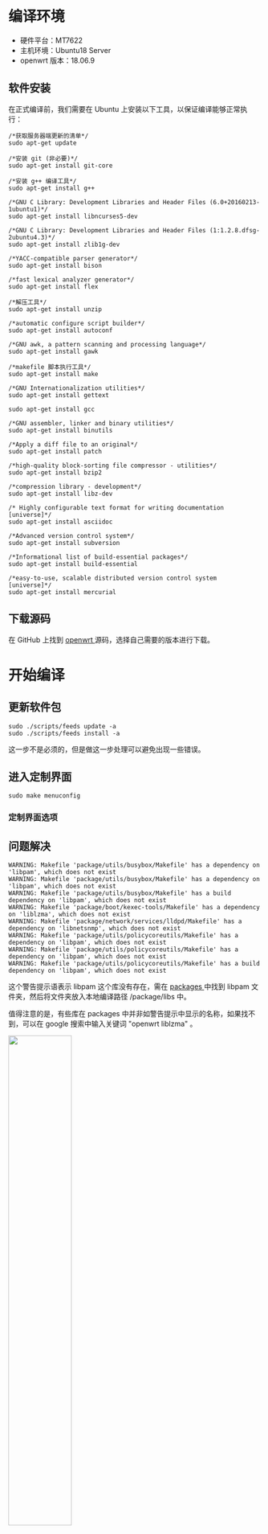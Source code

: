# 编译环境

- 硬件平台：MT7622
- 主机环境：Ubuntu18 Server
- openwrt 版本：18.06.9

## 软件安装

在正式编译前，我们需要在 Ubuntu 上安装以下工具，以保证编译能够正常执行：

```
/*获取服务器端更新的清单*/
sudo apt-get update

/*安装 git (非必要)*/
sudo apt-get install git-core

/*安装 g++ 编译工具*/
sudo apt-get install g++

/*GNU C Library: Development Libraries and Header Files (6.0+20160213-1ubuntu1)*/
sudo apt-get install libncurses5-dev

/*GNU C Library: Development Libraries and Header Files (1:1.2.8.dfsg-2ubuntu4.3)*/
sudo apt-get install zlib1g-dev

/*YACC-compatible parser generator*/
sudo apt-get install bison

/*fast lexical analyzer generator*/
sudo apt-get install flex

/*解压工具*/
sudo apt-get install unzip

/*automatic configure script builder*/
sudo apt-get install autoconf

/*GNU awk, a pattern scanning and processing language*/
sudo apt-get install gawk

/*makefile 脚本执行工具*/
sudo apt-get install make

/*GNU Internationalization utilities*/
sudo apt-get install gettext

sudo apt-get install gcc

/*GNU assembler, linker and binary utilities*/
sudo apt-get install binutils

/*Apply a diff file to an original*/
sudo apt-get install patch

/*high-quality block-sorting file compressor - utilities*/
sudo apt-get install bzip2

/*compression library - development*/
sudo apt-get install libz-dev

/* Highly configurable text format for writing documentation [universe]*/
sudo apt-get install asciidoc

/*Advanced version control system*/
sudo apt-get install subversion

/*Informational list of build-essential packages*/
sudo apt-get install build-essential

/*easy-to-use, scalable distributed version control system [universe]*/
sudo apt-get install mercurial
```

## 下载源码

在 GitHub 上找到 <a href="https://github.com/openwrt/openwrt"> openwrt </a> 源码，选择自己需要的版本进行下载。

# 开始编译

## 更新软件包

```
sudo ./scripts/feeds update -a
sudo ./scripts/feeds install -a
```

这一步不是必须的，但是做这一步处理可以避免出现一些错误。

## 进入定制界面

```
sudo make menuconfig
```

### 定制界面选项


## 问题解决

```
WARNING: Makefile 'package/utils/busybox/Makefile' has a dependency on 'libpam', which does not exist
WARNING: Makefile 'package/utils/busybox/Makefile' has a dependency on 'libpam', which does not exist
WARNING: Makefile 'package/utils/busybox/Makefile' has a build dependency on 'libpam', which does not exist
WARNING: Makefile 'package/boot/kexec-tools/Makefile' has a dependency on 'liblzma', which does not exist
WARNING: Makefile 'package/network/services/lldpd/Makefile' has a dependency on 'libnetsnmp', which does not exist
WARNING: Makefile 'package/utils/policycoreutils/Makefile' has a dependency on 'libpam', which does not exist
WARNING: Makefile 'package/utils/policycoreutils/Makefile' has a dependency on 'libpam', which does not exist
WARNING: Makefile 'package/utils/policycoreutils/Makefile' has a build dependency on 'libpam', which does not exist
 ```

这个警告提示语表示 libpam 这个库没有存在，需在 <a href="https://github.com/openwrt/packages/tree/master/libs"> packages </a> 中找到 libpam 文件夹，然后将文件夹放入本地编译路径 /package/libs 中。

值得注意的是，有些库在 packages 中并非如警告提示中显示的名称，如果找不到，可以在 google 搜索中输入关键词 "openwrt liblzma" 。

<img src="https://github.com/laneston/Pictures/blob/master/Post-OpenWrt/libs-view.jpg" width="50%" height="50%">

打开搜索到的 openwrt 网站页面，就能看到如上图所示的画面。点击最底端的 source code 选项，页面就会跳转到 github 的 packages 源码页面，所显示的部分就是对应的库的路径了。将 packages 中对应路径的部分移动到本地路径，并修改成所需的库的名字。如上图中的例子，在 packages 中找到的路径为：packages/utils/xz

所以接下来把 xz 文件夹移动至本地端的 /package/libs 中即可。